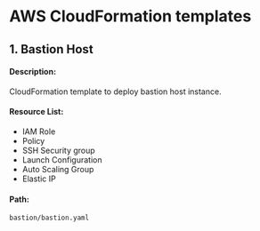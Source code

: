 # AWS CloudFormation templates

## 1. Bastion Host

#### Description:
CloudFormation template to deploy bastion host instance.

#### Resource List:
- IAM Role
- Policy
- SSH Security group
- Launch Configuration
- Auto Scaling Group
- Elastic IP

#### Path:
`bastion/bastion.yaml`
